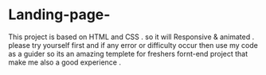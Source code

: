 # Landing-page-
This project is based on HTML and CSS . so it will Responsive &amp; animated . please try yourself first and if any error or difficulty occur then use my code as a guider so its an amazing templete for freshers fornt-end project that make me also a good experience .
